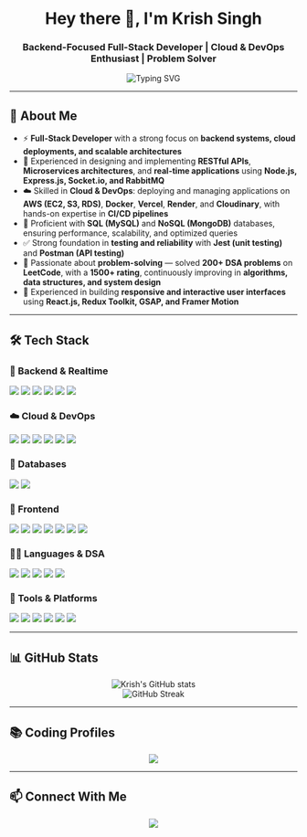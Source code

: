 <h1 align="center">Hey there 👋, I'm Krish Singh</h1>
<h3 align="center">Backend-Focused Full-Stack Developer | Cloud & DevOps Enthusiast | Problem Solver</h3>

<p align="center">
  <img 
    src="https://readme-typing-svg.demolab.com?font=Fira+Code&weight=500&size=22&pause=1000&color=00F5FF&center=true&vCenter=true&width=950&lines=Designing+Scalable+Backend+Systems+%26+APIs;Building+Microservices+%7C+Real-Time+Apps+%7C+Event-Driven+Architectures;Cloud+Deployments:+AWS+%7C+Docker+%7C+CI%2FCD;Databases:+MongoDB+%7C+MySQL;Problem+Solver+%7C+200%2B+LeetCode+Questions+%7C+1500%2B+Rating;Clean+Code+%7C+Reliable+%7C+Maintainable+Software" 
    alt="Typing SVG" 
  />
</p>



---

## 🚀 About Me  

- ⚡ **Full-Stack Developer** with a strong focus on **backend systems, cloud deployments, and scalable architectures**  
- 🔗 Experienced in designing and implementing **RESTful APIs**, **Microservices architectures**, and **real-time applications** using **Node.js, Express.js, Socket.io, and RabbitMQ**  
- ☁️ Skilled in **Cloud & DevOps**: deploying and managing applications on **AWS (EC2, S3, RDS)**, **Docker**, **Vercel**, **Render**, and **Cloudinary**, with hands-on expertise in **CI/CD pipelines**  
- 💾 Proficient with **SQL (MySQL)** and **NoSQL (MongoDB)** databases, ensuring performance, scalability, and optimized queries  
- ✅ Strong foundation in **testing and reliability** with **Jest (unit testing)** and **Postman (API testing)**  
- 🧠 Passionate about **problem-solving** — solved **200+ DSA problems** on **LeetCode**, with a **1500+ rating**, continuously improving in **algorithms, data structures, and system design**  
- 🎨 Experienced in building **responsive and interactive user interfaces** using **React.js, Redux Toolkit, GSAP, and Framer Motion**  


---

## 🛠️ Tech Stack  

### 🔗 Backend & Realtime  
<p>
  <img src="https://img.shields.io/badge/Node.js-339933?style=for-the-badge&logo=nodedotjs&logoColor=white"/>
  <img src="https://img.shields.io/badge/Express.js-000000?style=for-the-badge&logo=express&logoColor=white"/>
  <img src="https://img.shields.io/badge/Socket.io-010101?style=for-the-badge&logo=socket.io&logoColor=white"/>
  <img src="https://img.shields.io/badge/RabbitMQ-FF6600?style=for-the-badge&logo=rabbitmq&logoColor=white"/>
  <img src="https://img.shields.io/badge/REST%20APIs-02569B?style=for-the-badge&logo=fastapi&logoColor=white"/>
  <img src="https://img.shields.io/badge/Microservices-2496ED?style=for-the-badge&logo=docker&logoColor=white"/>
</p>

### ☁️ Cloud & DevOps  
<p>
  <img src="https://img.shields.io/badge/AWS-232F3E?style=for-the-badge&logo=amazonaws&logoColor=white"/>
  <img src="https://img.shields.io/badge/Docker-2496ED?style=for-the-badge&logo=docker&logoColor=white"/>
  <img src="https://img.shields.io/badge/Vercel-000000?style=for-the-badge&logo=vercel&logoColor=white"/>
  <img src="https://img.shields.io/badge/Render-46E3B7?style=for-the-badge&logo=render&logoColor=black"/>
  <img src="https://img.shields.io/badge/Cloudinary-3448C5?style=for-the-badge&logo=cloudinary&logoColor=white"/>
  <img src="https://img.shields.io/badge/CI/CD-2088FF?style=for-the-badge&logo=githubactions&logoColor=white"/>
</p>

### 💾 Databases  
<p>
  <img src="https://img.shields.io/badge/MongoDB-47A248?style=for-the-badge&logo=mongodb&logoColor=white"/>
  <img src="https://img.shields.io/badge/MySQL-4479A1?style=for-the-badge&logo=mysql&logoColor=white"/>
</p>

### 🎨 Frontend  
<p>
  <img src="https://img.shields.io/badge/React.js-61DAFB?style=for-the-badge&logo=react&logoColor=black"/>
  <img src="https://img.shields.io/badge/Redux%20Toolkit-764ABC?style=for-the-badge&logo=redux&logoColor=white"/>
  <img src="https://img.shields.io/badge/TailwindCSS-06B6D4?style=for-the-badge&logo=tailwindcss&logoColor=white"/>
  <img src="https://img.shields.io/badge/GSAP-88CE02?style=for-the-badge&logo=greensock&logoColor=white"/>
  <img src="https://img.shields.io/badge/Framer%20Motion-0055FF?style=for-the-badge&logo=framer&logoColor=white"/>
  <img src="https://img.shields.io/badge/HTML5-E34F26?style=for-the-badge&logo=html5&logoColor=white"/>
  <img src="https://img.shields.io/badge/CSS3-1572B6?style=for-the-badge&logo=css3&logoColor=white"/>
</p>

### 🧑‍💻 Languages & DSA  
<p>
  <img src="https://img.shields.io/badge/JavaScript-F7DF1E?style=for-the-badge&logo=javascript&logoColor=black"/>
  <img src="https://img.shields.io/badge/Python-3776AB?style=for-the-badge&logo=python&logoColor=white"/>
  <img src="https://img.shields.io/badge/Java-007396?style=for-the-badge&logo=java&logoColor=white"/>
  <img src="https://img.shields.io/badge/C-00599C?style=for-the-badge&logo=c&logoColor=white"/>
  <img src="https://img.shields.io/badge/SQL-336791?style=for-the-badge&logo=postgresql&logoColor=white"/>
</p>

### 🧰 Tools & Platforms  
<p>
  <img src="https://img.shields.io/badge/VS%20Code-007ACC?style=for-the-badge&logo=visual-studio-code&logoColor=white"/>
  <img src="https://img.shields.io/badge/Git-F05032?style=for-the-badge&logo=git&logoColor=white"/>
  <img src="https://img.shields.io/badge/GitHub-181717?style=for-the-badge&logo=github&logoColor=white"/>
  <img src="https://img.shields.io/badge/Git%20Bash-4EAA25?style=for-the-badge&logo=gnubash&logoColor=white"/>
  <img src="https://img.shields.io/badge/Postman-FF6C37?style=for-the-badge&logo=postman&logoColor=white"/>
  <img src="https://img.shields.io/badge/Figma-F24E1E?style=for-the-badge&logo=figma&logoColor=white"/>
</p>

---

## 📊 GitHub Stats

<p align="center">
  <img src="https://github-readme-stats.vercel.app/api?username=kakusingh120&show_icons=true&theme=tokyonight" alt="Krish's GitHub stats" />
  <br />
  <img src="https://streak-stats.demolab.com/?user=kakusingh120&theme=tokyonight" alt="GitHub Streak" />
</p>

---

## 📚 Coding Profiles

<p align="center">
  <a href="https://leetcode.com/u/krishsingh123/" target="_blank">
    <img src="https://img.shields.io/badge/LeetCode-FFA116?style=for-the-badge&logo=leetcode&logoColor=black"/>
  </a>
</p>

---

## 📫 Connect With Me

<p align="center">
  <a href="https://www.linkedin.com/in/krish-singh-9023b12a8/" target="_blank">
    <img src="https://img.shields.io/badge/LinkedIn-0A66C2?style=for-the-badge&logo=linkedin&logoColor=white"/>
  </a>
</p>
